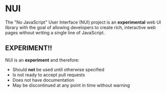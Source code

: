 # NUI

The "No JavaScript" User Interface (NUI) project is an **experimental** web UI library with the goal of allowing developers to create rich, interactive web pages without writing a single line of JavaScript. 

## EXPERIMENT!!

NUI is an **experiment** and therefore:

* Should **not** be used until otherwise specified
* Is not ready to accept pull requests
* Does not have documentation
* May be discontinued at any point in time without warning
